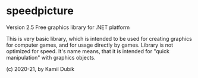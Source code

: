 # speedpicture
Version 2.5
Free graphics library for .NET platform

This is very basic library, which is intended to be used for creating graphics for computer games, and for usage directly by games. Library is not optimized for speed. It's name means, that it is intended for "quick manipulation" with graphics objects.

(c) 2020-21, by Kamil Dubík